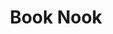 ---
pid: rs311
title: Book Nook
location_transcription: it moves around each month!
coordinates: "[-75.171935196256, 39.949490217913]"
zipcode: '19103'
gen_neighborhood: Center City
neighborhood: Rittenhouse Square,Avenue of The Arts,Logan Square,Fitler Square
outside_phl: 
age: '23'
age_range: 20-29
instagram: 
image_file_name: rs_311.jpg
proposal_transcription: |-
  an outdoor reading nook with the Free library books nestled on the of benches
  [books, bench, fountain]
topic: Education
topic_summary: 0, 0
type: Fountain,Space,Community Resource Center
keywords_other: books, reading
credit: Talia
image_labels: 
twitter: taliatbs
facebook: 
permalink: "/monuments/rs311/"
layout: item-page
---